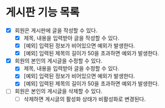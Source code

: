 # 게시판 기능 목록

* [x] 회원은 게시판에 글을 작성할 수 있다.
  * [x] 제목, 내용을 입력받아 글을 작성할 수 있다.
  * [x] [예외] 입력된 정보가 비어있으면 예외가 발생한다.
  * [x] [예외] 입력된 제목의 길이가 50을 초과하면 예외가 발생한다.
* [x] 회원의 본인의 게시글을 수정할 수 있다.
  * [x] 제목, 내용을 입력받아 글을 수정할 수 있다.
  * [x] [예외] 입력된 정보가 비어있으면 예외가 발생한다.
  * [x] [예외] 입력된 제목의 길이가 50을 초과하면 예외가 발생한다.
* [ ] 회원은 본인의 게시글을 삭제할 수 있다.
  * [ ] 삭제하면 게시글의 활성화 상태가 비활성화로 변경된다.